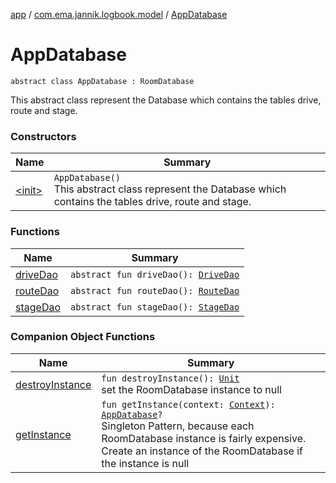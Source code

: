 [app](../../index.md) / [com.ema.jannik.logbook.model](../index.md) / [AppDatabase](./index.md)

# AppDatabase

`abstract class AppDatabase : RoomDatabase`

This abstract class represent the Database which contains the tables drive, route and stage.

### Constructors

| Name | Summary |
|---|---|
| [&lt;init&gt;](-init-.md) | `AppDatabase()`<br>This abstract class represent the Database which contains the tables drive, route and stage. |

### Functions

| Name | Summary |
|---|---|
| [driveDao](drive-dao.md) | `abstract fun driveDao(): `[`DriveDao`](../-drive-dao/index.md) |
| [routeDao](route-dao.md) | `abstract fun routeDao(): `[`RouteDao`](../-route-dao/index.md) |
| [stageDao](stage-dao.md) | `abstract fun stageDao(): `[`StageDao`](../-stage-dao/index.md) |

### Companion Object Functions

| Name | Summary |
|---|---|
| [destroyInstance](destroy-instance.md) | `fun destroyInstance(): `[`Unit`](https://kotlinlang.org/api/latest/jvm/stdlib/kotlin/-unit/index.html)<br>set the RoomDatabase instance to null |
| [getInstance](get-instance.md) | `fun getInstance(context: `[`Context`](https://developer.android.com/reference/android/content/Context.html)`): `[`AppDatabase`](./index.md)`?`<br>Singleton Pattern, because each RoomDatabase instance is fairly expensive. Create an instance of the RoomDatabase if the instance is null |
